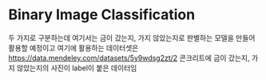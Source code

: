 # Binary Image Classification
두 가지로 구분하는데
여기서는 금이 갔는지, 가지 않았는지로 판별하는 모델을 만들어 활용할 예정이고
여기에 활용하는 데이터셋은
https://data.mendeley.com/datasets/5y9wdsg2zt/2
콘크리트에 금이 갔는지, 가지 않았는지의 사진이 label이 붙은 데이터임

